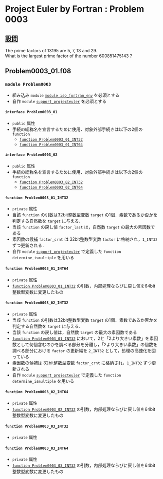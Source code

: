 # Project Euler by Fortran : Problem 0003 #

## [設問](https://projecteuler.net/problem=3) ##

The prime factors of 13195 are 5, 7, 13 and 29.  
What is the largest prime factor of the number 600851475143 ?

## Problem0003_01.f08 ##

### `module Problem0003` ###

- 組み込み `module` [`module iso_fortran_env`](https://gcc.gnu.org/onlinedocs/gfortran/ISO_005fFORTRAN_005fENV.html) を必須とする
- 自作 `module` [`support_projecteuler`](../support/support_projecteuler.f08) を必須とする

#### `interface Problem0003_01` ####

- `public` 属性
- 手続の総称名を宣言するために使用．対象外部手続きは以下の2個の `function`
  - [`function Problem0003_01_INT32`](#function-problem0003_01_int32)
  - [`function Problem0003_01_INT64`](#function-problem0003_01_int64)

#### `interface Problem0003_02` ####

- `public` 属性
- 手続の総称名を宣言するために使用．対象外部手続きは以下の2個の `function`
  - [`function Problem0003_02_INT32`](#function-problem0003_02_int32)
  - [`function Problem0003_02_INT64`](#function-problem0003_02_int64)

#### `function Problem0003_01_INT32` ####

- `private` 属性
- 当該 `function` の引数は32bit整数型変数 `target` の1個．素数であるか否かを判定する自然数を `target` に与える．
- 当該 `function` の戻し値 `factor_last` は，自然数 `target` の最大の素因数である
- 素因数の候補 `factor_crnt` は 32bit整数型変数 `factor` に格納され，`1_INT32` ずつ更新される．
- 自作 `module` [`support_projecteuler`](../support/support_projecteuler.f08) で定義した `function determine_ismultiple` を用いる

#### `function Problem0003_01_INT64` ####

- `private` 属性
- [`function Problem0003_01_INT32`](#function-problem0003_01_int32) の引数，内部処理ならびに戻し値を64bit整数型変数に変更したもの

#### `function Problem0003_02_INT32` ####

- `private` 属性
- 当該 `function` の引数は32bit整数型変数 `target` の1個．素数であるか否かを判定する自然数を `target` に与える．
- 当該 `function` の戻し値は，自然数 `target` の最大の素因数である
- [`function Problem0003_01_INT32`](#function-problem0003_01_int32) において，2と「2より大きい素数」を素因数として何個含むのかを調べる部分を分離し，「2より大きい素数」の個数を調べる部分における `factor` の更新幅を `2_INT32` として，処理の高速化を図っている
- 素因数の候補は 32bit整数型変数 `factor_crnt` に格納され，`1_INT32` ずつ更新される
- 自作 `module` [`support_projecteuler`](../support/support_projecteuler.f08) で定義した `function determine_ismultiple` を用いる

#### `function Problem0003_02_INT64` ####

- `private` 属性
- [`function Problem0003_02_INT32`](#function-problem0003_02_int32) の引数，内部処理ならびに戻し値を64bit整数型変数に変更したもの

#### `function Problem0003_03_INT32` ####

- `private` 属性

#### `function Problem0003_03_INT64` ####

- `private` 属性
- [`function Problem0003_03_INT32`](#function-problem0003_03_int32) の引数，内部処理ならびに戻し値を64bit整数型変数に変更したもの
